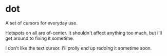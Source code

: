dot
===

A set of cursors for everyday use.

Hotspots on all are of-center. It shouldn't affect anything too much, but I'll get around to fixing it sometime.

I don't like the text cursor. I'll prolly end up redoing it sometime soon.
